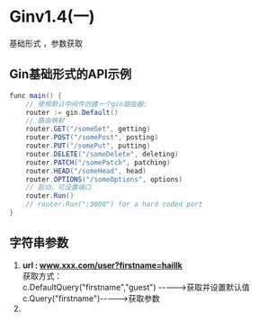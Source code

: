 # Ginv1.4(一)

基础形式 ，参数获取
<!--more-->
## Gin基础形式的API示例 ##
```java
func main() {  
	// 使用默认中间件创建一个gin路由器:  
	router := gin.Default()
	// 路由映射
	router.GET("/someGet", getting)
	router.POST("/somePost", posting)
	router.PUT("/somePut", putting)
	router.DELETE("/someDelete", deleting)
	router.PATCH("/somePatch", patching)
	router.HEAD("/someHead", head)
	router.OPTIONS("/someOptions", options)
	// 启动，可设置端口
	router.Run()
	// router.Run(":3000") for a hard coded port
}
```

## 字符串参数 ##
1. **url : www.xxx.com/user?firstname=haillk**  
    获取方式：  
    c.DefaultQuery("firstname","guest") ----->获取并设置默认值  
    c.Query("firstname")----->获取参数
2. 
